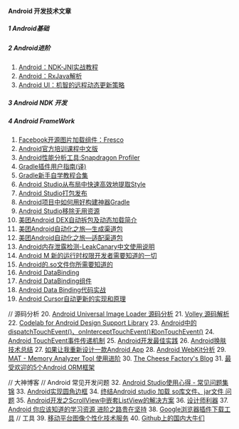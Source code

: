 #### Android 开发技术文章
##### 1 Android基础
##### 2 Android进阶

1. [Android：NDK-JNI实战教程](http://yanbober.github.io/2015/02/14/android_studio_jni_1/)
2. [Android：RxJava解析](http://gank.io/post/560e15be2dca930e00da1083#toc_9)
3. [Android UI：机智的远程动态更新策略](http://mp.weixin.qq.com/s?__biz=MzA3NTYzODYzMg%3Cmark%3E&mid=214371233&idx=1&sn=b81b17b484953c30e41a8d838ef95d8f&scene=0&key=2877d24f51fa5384a18193ad1da816a8e59f207a4394d1a960e5c92937b7ec3007124a6d487e9ad0dfb1b27f50a112fb&ascene=0&uin=MTYzMjY2MTE1&pass_ticket=tQQvZQcHar%2FRoB0sRAZGHjbf3g6v4y8YiXYrgS2j1bM%3D)

##### 3 Android NDK 开发
##### 4 Android FrameWork

1. [Facebook开源图片加载组件：Fresco](http://fresco-cn.org)
2. [Android官方培训课程中文版](http://hukai.me/android-training-course-in-chinese)
3. [Android性能分析工具:Snapdragon Profiler](http://news.csdn.net/article.html?arcid=15827416&preview=1)
4. [Gradle插件用户指南(译)](http://rinvay.github.io/android/2015/03/26/Gradle-Plugin-User-Guide(Translation)/#1)
5. [Gradle新手自学教程合集](https://testerhome.com/topics/1867)
6. [Android Studio从布局中快速高效地提取Style](http://www.jianshu.com/p/8c7ae2b653c7)
7. [Android Studio打包发布](http://m.blog.csdn.net/blog/r17171709/40860389#)
8. [Android项目中如何用好构建神器Gradle](http://www.csdn.net/article/2015-08-10/2825420/2)
9. [Android Studio移除无用资源](http://tools.android.com/tech-docs/new-build-system/resource-shrinking)
10. [美团Android DEX自动拆包及动态加载简介](http://tech.meituan.com/mt-android-auto-split-dex.html)
11. [美团Android自动化之旅—生成渠道包](http://tech.meituan.com/mt-apk-packaging.html)
12. [美团Android自动化之旅—适配渠道包](http://tech.meituan.com/mt-apk-adaptation.html)
13. [Android内存泄露检测-LeakCanary中文使用说明](http://www.liaohuqiu.net/cn/posts/leak-canary-read-me/)
14. [Android M 新的运行时权限开发者需要知道的一切](http://jijiaxin89.com/2015/08/30/Android-s-Runtime-Permission/)
15. [Android的.so文件你所需要知道的](http://www.jianshu.com/p/cb05698a1968)
16. [Android DataBinding](https://developer.android.com/intl/zh-cn/tools/data-binding/guide.html)
17. [Android DataBinding组件](http://www.apkbus.com/android-244769-1-1.html)
18. [Android Data Binding代码实战](http://www.aswifter.com/2015/07/11/android-data-binding-example/index.html)
19. [Android Cursor自动更新的实现和原理](http://kohoh1992.github.io/Cursor-Auto-Sync/)

// 源码分析
20. [Android Universal Image Loader 源码分析](http://codekk.com/open-source-project-analysis/detail/Android/huxian99/Android%20Universal%20Image%20Loader%20%E6%BA%90%E7%A0%81%E5%88%86%E6%9E%90)
21. [Volley 源码解析](http://www.codekk.com/open-source-project-analysis/detail/Android/grumoon/Volley%20%E6%BA%90%E7%A0%81%E8%A7%A3%E6%9E%90)
22. [Codelab for Android Design Support Library](http://inthecheesefactory.com/blog/android-design-support-library-codelab/en)
23. [Android中的dispatchTouchEvent()、onInterceptTouchEvent()和onTouchEvent()](http://blog.csdn.net/xyz_lmn/article/details/12517911)
24. [Android TouchEvent事件传递机制](http://blog.csdn.net/morgan_xww/article/details/9372285/)
25. [Android开发最佳实践](http://hukai.me/android-dev-patterns/)
26. [Android换肤技术总结](http://blog.zhaiyifan.cn/2015/09/10/Android%E6%8D%A2%E8%82%A4%E6%8A%80%E6%9C%AF%E6%80%BB%E7%BB%93/index.html)
27. [如果让我重新设计一款Android App](http://blog.csdn.net/ahence/article/details/47154419)
28. [Android WebKit分析](http://www.cnblogs.com/hibraincol/archive/2011/04/19/2020971.html)
29. [MAT - Memory Analyzer Tool 使用进阶](http://www.lightskystreet.com/2015/09/01/mat_usage/)
30. [The Cheese Factory's Blog](http://inthecheesefactory.com/blog/en)
31. [最受欢迎的5个Android ORM框架](http://www.codeceo.com/article/5-android-orm-framework.html)

// 大神博客
// Android 常见开发问题
32. [Android Studio使用心得 - 常见问题集锦](http://blog.csdn.net/codezjx/article/details/38669939)
33. [Android实现圆角边框](http://www.cnblogs.com/flyme/archive/2012/06/20/2556259.html)
34. [终结Android studio 加载 so库文件、jar文件 问题](http://my.oschina.net/longyuan/blog/401281)
35. [Android开发之ScrollView中嵌套ListView的解决方案](http://blog.csdn.net/minimicall/article/details/40983331)
36. [设计师利器](http://zuimeia.com/app/3252/?category=15&platform=2)
37. [Android 你应该知道的学习资源 进阶之路贵在坚持](http://blog.csdn.net/lmj623565791/article/details/44754023)
38. [Google浏览器插件下载工具](http://chrome-extension-downloader.com/)
// 工具
39. [移动平台图像个性化技术服务](http://tusdk.com/)
40. [Github上的国内大牛们](http://githubrank.com/)
